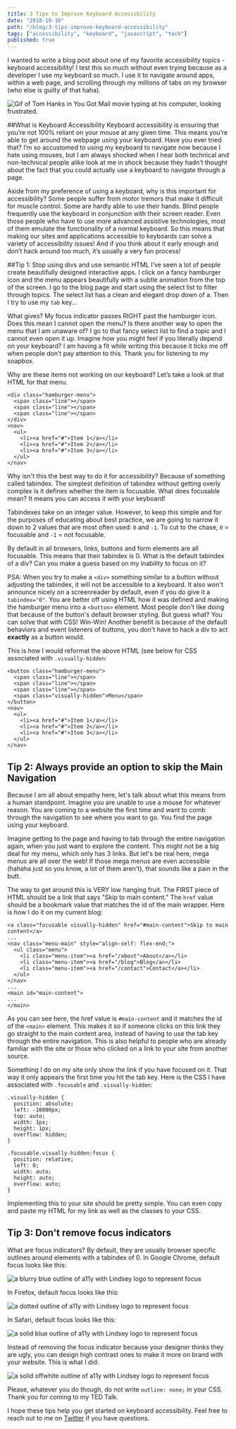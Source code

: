 ```yaml
---
title: 3 Tips to Improve Keyboard Accessibility
date: "2018-10-16"
path: "/blog/3-tips-improve-keyboard-accessibility"
tags: ["accessibility", "keyboard", "javascript", "tech"]
published: true
---
```

I wanted to write a blog post about one of my favorite accessibility topics - keyboard accessibility! I test this so much without even trying because as a developer I use my keyboard so much. I use it to navigate around apps, within a web page, and scrolling through my millions of tabs on my browser (who else is guilty of that haha).

![Gif of Tom Hanks in You Got Mail movie typing at his computer, looking frustrated.](https://media.giphy.com/media/LPn77YyDIqfhm/giphy.gif)

##What is Keyboard Accessibility
Keyboard accessibility is ensuring that you’re not 100% reliant on your mouse at any given time. This means you’re able to get around the webpage using your keyboard. Have you ever tried that? I’m so accustomed to using my keyboard to navigate now because I hate using mouses, but I am always shocked when I hear both technical and non-technical people alike look at me in shock because they hadn’t thought about the fact that you could actually use a keyboard to navigate through a page.

Aside from my preference of using a keyboard, why is this important for accessibility? Some people suffer from motor tremors that make it difficult for muscle control. Some are hardly able to use their hands. Blind people frequently use the keyboard in conjunction with their screen reader. Even those people who have to use more advanced assistive technologies, most of them emulate the functionality of a normal keyboard. So this means that making our sites and applications accessible to keyboards can solve a variety of accessibility issues! And if you think about it early enough and don’t hack around too much, it’s usually a very fun process!


##Tip 1: Stop using divs and use semantic HTML
I’ve seen a lot of people create beautifully designed interactive apps. I click on a fancy hamburger icon and the menu appears beautifully with a subtle animation from the top of the screen. I go to the blog page and start using the select list to filter through topics. The select list has a clean and elegant drop down of a. Then I try to use my `tab` key…

What gives? My focus indicator passes RIGHT past the hamburger icon. Does this mean I cannot open the menu? Is there another way to open the menu that I am unaware of? I go to that fancy select list to find a topic and I cannot even open it up. Imagine how you might feel if you literally depend on your keyboard? I am having a fit while writing this because it ticks me off when people don’t pay attention to this. Thank you for listening to my soapbox.

Why are these items not working on our keyboard? Let’s take a look at that HTML for that menu.
```
<div class="hamburger-menu">
  <span class="line"></span>
  <span class="line"></span>
  <span class="line"></span>
</div>
<nav>
  <ul>
    <li><a href="#">Item 1</a></li>
    <li><a href="#">Item 2</a></li>
    <li><a href="#">Item 3</a></li>
  </ul>
</nav>
```

Why isn't this the best way to do it for accessibility? Because of something called tabindex. The simplest definition of tabindex without getting overly complex is it defines whether the item is focusable. What does focusable mean? It means you can access it with your keyboard! 

Tabindexes take on an integer value. However, to keep this simple and for the purposes of educating about best practice, we are going to narrow it down to 2 values that are most often used: `0` and `-1`. To cut to the chase, `0` = focusable and `-1` = not focusable. 

By default in all browsers, links, buttons and form elements are all focusable. This means that their tabindex is 0. What is the default tabindex of a div? Can you make a guess based on my inability to focus on it?

PSA: When you try to make a `<div>` something similar to a button without adjusting the tabindex, it will not be accessible to a keyboard. It also won't announce nicely on a screenreader by default, even if you do give it a `tabindex="0"`. You are better off using HTML how it was defined and making the hamburger menu into a `<button>` element. Most people don't like doing that because of the button's default browser styling. But guess what? You can solve that with CSS! Win-Win! Another benefit is because of the default behaviors and event listeners of buttons, you don't have to hack a div to act **exactly** as a button would.

This is how I would reformat the above HTML (see below for CSS associated with `.visually-hidden`:
```
<button class="hamburger-menu">
  <span class="line"></span>
  <span class="line"></span>
  <span class="line"></span>
  <span class="visually-hidden">Menu</span>
</button>
<nav>
  <ul>
    <li><a href="#">Item 1</a></li>
    <li><a href="#">Item 2</a></li>
    <li><a href="#">Item 3</a></li>
  </ul>
</nav>
```


## Tip 2: Always provide an option to skip the Main Navigation
Because I am all about empathy here, let's talk about what this means from a human standpoint. Imagine you are unable to use a mouse for whatever reason. You are coming to a website the first time and want to comb through the navigation to see where you want to go. You find the page using your keyboard.

Imagine getting to the page and having to tab through the entire navigation again, when you just want to explore the content. This might not be a big deal for my menu, which only has 3 links. But let's be real here, mega menus are all over the web! If those mega menus are even accessible (hahaha just so you know, a lot of them aren't), that sounds like a pain in the butt. 

The way to get around this is VERY low hanging fruit. The FIRST piece of HTML should be a link that says "Skip to main content." The `href` value should be a bookmark value that matches the id of the main wrapper. Here is how I do it on my current blog:

```
<a class="focusable visually-hidden" href="#main-content">Skip to main content</a>
...
<nav class="menu-main" style="align-self: flex-end;">
  <ul class="menu">
    <li class="menu-item"><a href="/about">About</a></li>
    <li class="menu-item"><a href="/blog">Blog</a></li>
    <li class="menu-item"><a href="/contact">Contact</a></li>
  </ul>
</nav>
...
<main id="main-content">
...
</main>
```

As you can see here, the href value is `#main-content` and it matches the id of the `<main>` element. This makes it so if someone clicks on this link they go straight to the main content area, instead of having to use the tab key through the entire navigation. This is also helpful to people who are already familiar with the site or those who clicked on a link to your site from another source.

Something I do on my site only show the link if you have focused on it. That way it only appears the first time you hit the tab key. Here is the CSS I have associated with `.focusable` and `.visually-hidden`:

```
.visually-hidden {
  position: absolute;
  left: -10000px;
  top: auto;
  width: 1px;
  height: 1px;
  overflow: hidden;
}

.focusable.visually-hidden:focus {
  position: relative;
  left: 0;
  width: auto;
  height: auto;
  overflow: auto;
} 
```

Implementing this to your site should be pretty simple. You can even copy and paste my HTML for my link as well as the classes to your CSS. 

## Tip 3: Don't remove focus indicators
What are focus indicators? By default, they are usually browser specific outlines around elements with a tabindex of 0. In Google Chrome, default focus looks like this:

![a blurry blue outline of a11y with Lindsey logo to represent focus](./Logo-Chrome.png)

In Firefox, default focus looks like this:

![a dotted outline of a11y with Lindsey logo to represent focus](./Logo-Firefox.png)

In Safari, default focus looks like this:

![a solid blue outline of a11y with Lindsey logo to represent focus](./Logo-Safari.png)

Instead of removing the focus indicator because your designer thinks they are ugly, you can design high contrast ones to make it more on brand with your website. This is what I did:

![a solid offwhite outline of a11y with Lindsey logo to represent focus](./Logo-updated-focus.png)

Please, whatever you do though, do not write `outline: none;` in your CSS. Thank you for coming to my TED Talk.

I hope these tips help you get started on keyboard accessibility. Feel free to reach out to me on [Twitter](https://twitter.com/littlekope0903) if you have questions.

